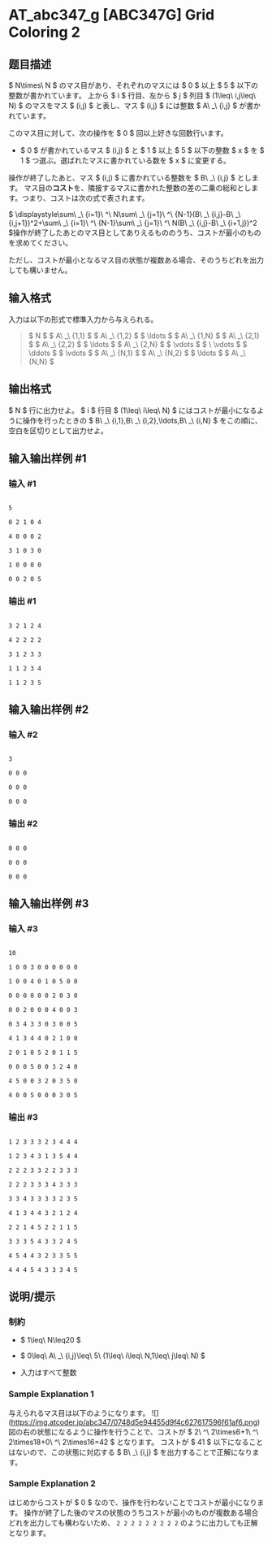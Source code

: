 # AT_abc347_g [ABC347G] Grid Coloring 2

## 题目描述

[problemUrl]: https://atcoder.jp/contests/abc347/tasks/abc347_g

$ N\times\ N $ のマス目があり、それぞれのマスには $ 0 $ 以上 $ 5 $ 以下の整数が書かれています。 上から $ i $ 行目、左から $ j $ 列目 $ (1\leq\ i,j\leq\ N) $ のマスをマス $ (i,j) $ と表し、マス $ (i,j) $ には整数 $ A\ _\ {i,j} $ が書かれています。

このマス目に対して、次の操作を $ 0 $ 回以上好きな回数行います。

- $ 0 $ が書かれているマス $ (i,j) $ と $ 1 $ 以上 $ 5 $ 以下の整数 $ x $ を $ 1 $ つ選ぶ。選ばれたマスに書かれている数を $ x $ に変更する。
 
操作が終了したあと、マス $ (i,j) $ に書かれている整数を $ B\ _\ {i,j} $ とします。 マス目の**コスト**を、隣接するマスに書かれた整数の差の二乗の総和とします。つまり、コストは次の式で表されます。

$ \displaystyle\sum\ _\ {i=1}\ ^\ N\sum\ _\ {j=1}\ ^\ {N-1}(B\ _\ {i,j}-B\ _\ {i,j+1})^2+\sum\ _\ {i=1}\ ^\ {N-1}\sum\ _\ {j=1}\ ^\ N(B\ _\ {i,j}-B\ _\ {i+1,j})^2 $操作が終了したあとのマス目としてありえるもののうち、コストが最小のものを求めてください。

ただし、コストが最小となるマス目の状態が複数ある場合、そのうちどれを出力しても構いません。

## 输入格式

入力は以下の形式で標準入力から与えられる。

> $ N $ $ A\ _\ {1,1} $ $ A\ _\ {1,2} $ $ \ldots $ $ A\ _\ {1,N} $ $ A\ _\ {2,1} $ $ A\ _\ {2,2} $ $ \ldots $ $ A\ _\ {2,N} $ $ \vdots $ $ \ \vdots $ $ \ddots $ $ \vdots $ $ A\ _\ {N,1} $ $ A\ _\ {N,2} $ $ \ldots $ $ A\ _\ {N,N} $

## 输出格式

$ N $ 行に出力せよ。 $ i $ 行目 $ (1\leq\ i\leq\ N) $ にはコストが最小になるように操作を行ったときの $ B\ _\ {i,1},B\ _\ {i,2},\ldots,B\ _\ {i,N} $ をこの順に、空白を区切りとして出力せよ。

## 输入输出样例 #1

### 输入 #1

```
5
0 2 1 0 4
4 0 0 0 2
3 1 0 3 0
1 0 0 0 0
0 0 2 0 5
```

### 输出 #1

```
3 2 1 2 4
4 2 2 2 2
3 1 2 3 3
1 1 2 3 4
1 1 2 3 5
```

## 输入输出样例 #2

### 输入 #2

```
3
0 0 0
0 0 0
0 0 0
```

### 输出 #2

```
0 0 0
0 0 0
0 0 0
```

## 输入输出样例 #3

### 输入 #3

```
10
1 0 0 3 0 0 0 0 0 0
1 0 0 4 0 1 0 5 0 0
0 0 0 0 0 0 2 0 3 0
0 0 2 0 0 0 4 0 0 3
0 3 4 3 3 0 3 0 0 5
4 1 3 4 4 0 2 1 0 0
2 0 1 0 5 2 0 1 1 5
0 0 0 5 0 0 3 2 4 0
4 5 0 0 3 2 0 3 5 0
4 0 0 5 0 0 0 3 0 5
```

### 输出 #3

```
1 2 3 3 3 2 3 4 4 4
1 2 3 4 3 1 3 5 4 4
2 2 2 3 3 2 2 3 3 3
2 2 2 3 3 3 4 3 3 3
3 3 4 3 3 3 3 2 3 5
4 1 3 4 4 3 2 1 2 4
2 2 1 4 5 2 2 1 1 5
3 3 3 5 4 3 3 2 4 5
4 5 4 4 3 2 3 3 5 5
4 4 4 5 4 3 3 3 4 5
```

## 说明/提示

### 制約

- $ 1\leq\ N\leq20 $
- $ 0\leq\ A\ _\ {i,j}\leq\ 5\ (1\leq\ i\leq\ N,1\leq\ j\leq\ N) $
- 入力はすべて整数
 
### Sample Explanation 1

与えられるマス目は以下のようになります。 !\[\](https://img.atcoder.jp/abc347/0748d5e94455d9f4c627617596f61af6.png) 図の右の状態になるように操作を行うことで、コストが $ 2\ ^\ 2\times6+1\ ^\ 2\times18+0\ ^\ 2\times16=42 $ となります。 コストが $ 41 $ 以下になることはないので、この状態に対応する $ B\ _\ {i,j} $ を出力することで正解になります。

### Sample Explanation 2

はじめからコストが $ 0 $ なので、操作を行わないことでコストが最小になります。 操作が終了した後のマスの状態のうちコストが最小のものが複数ある場合どれを出力しても構わないため、 ``` 2 2 2 2 2 2 2 2 2 ``` のように出力しても正解となります。